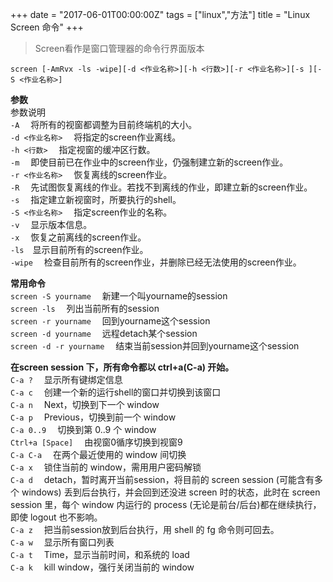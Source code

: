 +++
date = "2017-06-01T00:00:00Z"
tags = ["linux","方法"]
title = "Linux Screen 命令"
+++

> Screen看作是窗口管理器的命令行界面版本<!--more-->

```
screen [-AmRvx -ls -wipe][-d <作业名称>][-h <行数>][-r <作业名称>][-s ][-S <作业名称>]
```
**参数**  
参数说明  
`-A` 　将所有的视窗都调整为目前终端机的大小。  
`-d <作业名称>` 　将指定的screen作业离线。  
`-h <行数>` 　指定视窗的缓冲区行数。  
`-m` 　即使目前已在作业中的screen作业，仍强制建立新的screen作业。  
`-r <作业名称>` 　恢复离线的screen作业。  
`-R` 　先试图恢复离线的作业。若找不到离线的作业，即建立新的screen作业。  
`-s` 　指定建立新视窗时，所要执行的shell。  
`-S <作业名称>` 　指定screen作业的名称。  
`-v` 　显示版本信息。  
`-x` 　恢复之前离线的screen作业。  
`-ls`　显示目前所有的screen作业。  
`-wipe` 　检查目前所有的screen作业，并删除已经无法使用的screen作业。  

**常用命令**   
`screen -S yourname` 　新建一个叫yourname的session  
`screen -ls` 　列出当前所有的session  
`screen -r yourname` 　回到yourname这个session  
`screen -d yourname` 　远程detach某个session  
`screen -d -r yourname` 　结束当前session并回到yourname这个session  

**在screen session 下，所有命令都以 ctrl+a(C-a) 开始。**  
`C-a ?` 　显示所有键绑定信息  
`C-a c` 　创建一个新的运行shell的窗口并切换到该窗口  
`C-a n` 　Next，切换到下一个 window   
`C-a p` 　Previous，切换到前一个 window   
`C-a 0..9` 　切换到第 0..9 个 window  
`Ctrl+a [Space]` 　由视窗0循序切换到视窗9  
`C-a C-a` 　在两个最近使用的 window 间切换   
`C-a x` 　锁住当前的 window，需用用户密码解锁  
`C-a d` 　detach，暂时离开当前session，将目前的 screen session (可能含有多个 windows) 丢到后台执行，并会回到还没进 screen 时的状态，此时在 screen session 里，每个 window 内运行的 process (无论是前台/后台)都在继续执行，即使 logout 也不影响。   
`C-a z` 　把当前session放到后台执行，用 shell 的 fg 命令则可回去。  
`C-a w` 　显示所有窗口列表  
`C-a t` 　Time，显示当前时间，和系统的 load   
`C-a k` 　kill window，强行关闭当前的 window  
 
